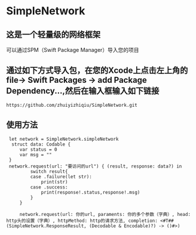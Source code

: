 # SimpleNetwork

## 这是一个轻量级的网络框架
  可以通过SPM（Swift Package Manager）导入您的项目
  
## 通过如下方式导入包，在您的Xcode上点击左上角的file-> Swift Packages -> add Package Dependency...,然后在输入框输入如下链接
  ```
  https://github.com/zhuiyizhiqiu/SimpleNetwork.git
```

## 使用方法
   ```
    let network = SimpleNetwork.simpleNetwork
     struct data: Codable {
        var status = 0
        var msg = ""
    }
    network.request(url: "要访问的url") { (result, response: data?) in
            switch result{
            case .failure(let str):
                print(str)
            case .success:
                print(response!.status,response!.msg)
            }
        }

        network.request(url: 你的url, paraments: 你的多个参数（字典）, head: http头的设置（字典）, httpMethod: http的请求方法, completion: <#T##(SimpleNetwork.ResponseResult, (Decodable & Encodable)?) -> ()#>)
  ```
